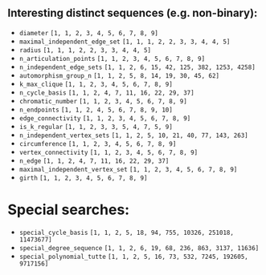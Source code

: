 ## Interesting distinct sequences (e.g. non-binary):
+ `diameter` `[1, 1, 2, 3, 4, 5, 6, 7, 8, 9]`
+ `maximal_independent_edge_set` `[1, 1, 1, 2, 2, 3, 3, 4, 4, 5]`
+ `radius` `[1, 1, 1, 2, 2, 3, 3, 4, 4, 5]`
+ `n_articulation_points` `[1, 1, 2, 3, 4, 5, 6, 7, 8, 9]`
+ `n_independent_edge_sets` `[1, 1, 2, 6, 15, 42, 125, 382, 1253, 4258]`
+ `automorphism_group_n` `[1, 1, 2, 5, 8, 14, 19, 30, 45, 62]`
+ `k_max_clique` `[1, 1, 2, 3, 4, 5, 6, 7, 8, 9]`
+ `n_cycle_basis` `[1, 1, 2, 4, 7, 11, 16, 22, 29, 37]`
+ `chromatic_number` `[1, 1, 2, 3, 4, 5, 6, 7, 8, 9]`
+ `n_endpoints` `[1, 1, 2, 4, 5, 6, 7, 8, 9, 10]`
+ `edge_connectivity` `[1, 1, 2, 3, 4, 5, 6, 7, 8, 9]`
+ `is_k_regular` `[1, 1, 2, 3, 3, 5, 4, 7, 5, 9]`
+ `n_independent_vertex_sets` `[1, 1, 2, 5, 10, 21, 40, 77, 143, 263]`
+ `circumference` `[1, 1, 2, 3, 4, 5, 6, 7, 8, 9]`
+ `vertex_connectivity` `[1, 1, 2, 3, 4, 5, 6, 7, 8, 9]`
+ `n_edge` `[1, 1, 2, 4, 7, 11, 16, 22, 29, 37]`
+ `maximal_independent_vertex_set` `[1, 1, 2, 3, 4, 5, 6, 7, 8, 9]`
+ `girth` `[1, 1, 2, 3, 4, 5, 6, 7, 8, 9]`

# Special searches:
+ `special_cycle_basis` `[1, 1, 2, 5, 18, 94, 755, 10326, 251018, 11473677]`
+ `special_degree_sequence` `[1, 1, 2, 6, 19, 68, 236, 863, 3137, 11636]`
+ `special_polynomial_tutte` `[1, 1, 2, 5, 16, 73, 532, 7245, 192605, 9717156]`
